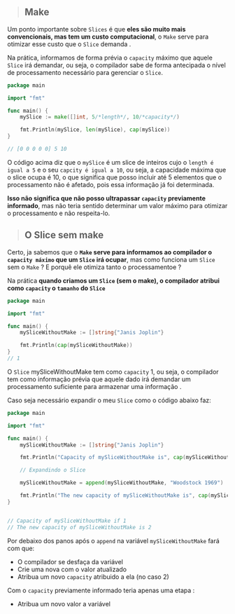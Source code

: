 > ## Make 

Um ponto importante sobre `Slices` é que **eles são muito mais convencionais, mas tem um custo computacional**,
o `Make` serve para otimizar esse custo que o `Slice` demanda . 

Na prática, informamos de forma prévia o `capacity` máximo que aquele `Slice` irá demandar, ou seja, o compilador sabe de forma antecipada o nível de processamento necessário para gerenciar o `Slice`.



```go
package main

import "fmt"

func main() {
	mySlice := make([]int, 5/*length*/, 10/*capacity*/)

	fmt.Println(mySlice, len(mySlice), cap(mySlice))
}

// [0 0 0 0 0] 5 10
```

O código acima diz que o `mySlice` é um slice de inteiros cujo o `length é igual a 5` e o seu `capcity é igual a 10`, ou seja,  a capacidade máxima que o slice ocupa é 10, o que significa que posso incluir até 5 elementos que o processamento não é afetado, pois essa informação já foi determinada.


**Isso não significa que não posso ultrapassar `capacity` previamente informado**, mas não teria sentido determinar um valor máximo para otimizar o processamento e não respeita-lo.

> ## O Slice sem make

Certo, ja sabemos que o **`Make` serve para informamos ao compilador o `capacity máximo` que um `Slice` irá ocupar**, mas como funciona um `Slice` sem o `Make` ?  E  porquê ele otimiza tanto o processamentoe ? 

Na prática **quando criamos um `Slice` (sem o make), o compilador atribui como `capacity` o `tamanho` do `Slice`**


```go
package main

import "fmt"

func main() {
	mySliceWithoutMake := []string{"Janis Joplin"}

	fmt.Println(cap(mySliceWithoutMake))
}
// 1
```

O `Slice` mySliceWithoutMake tem como `capacity` 1, ou seja, o compilador tem como informação prévia que aquele dado irá demandar um processamento suficiente para armazenar uma informação . 

Caso seja necessário expandir o meu `Slice` como o código abaixo faz: 

```go
package main

import "fmt"

func main() {
	mySliceWithoutMake := []string{"Janis Joplin"}

	fmt.Println("Capacity of mySliceWithoutMake is", cap(mySliceWithoutMake))

	// Expandindo o Slice

	mySliceWithoutMake = append(mySliceWithoutMake, "Woodstock 1969")

	fmt.Println("The new capacity of mySliceWithoutMake is", cap(mySliceWithoutMake))
}


// Capacity of mySliceWithoutMake if 1
// The new capacity of mySliceWithoutMake is 2
```

Por debaixo dos panos após o `append` na variável `mySliceWithoutMake` fará com que: 

* O compilador se desfaça da variável
* Crie uma nova com o valor atualizado  
* Atribua um novo `capacity` atribuido a ela (no caso 2)

Com o `capacity` previamente informado teria apenas uma etapa : 

* Atribua um novo valor a variável  